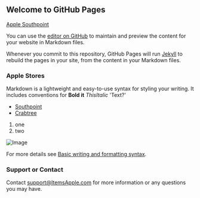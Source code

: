 ## Welcome to GitHub Pages

[Apple Southpoint](https://james-crisp.github.io/Apple_Stock_Website/stores)

You can use the [editor on GitHub](https://github.com/james-crisp/Apple_Stock_Website/edit/gh-pages/index.md) to maintain and preview the content for your website in Markdown files.

Whenever you commit to this repository, GitHub Pages will run [Jekyll](https://jekyllrb.com/) to rebuild the pages in your site, from the content in your Markdown files.

### Apple Stores

Markdown is a lightweight and easy-to-use syntax for styling your writing. It includes conventions for
**Bold it**
_ThisItalic_
'Text?'

- [Southpoint](https://www.apple.com/retail/southpoint/)
- [Crabtree](https://www.apple.com/retail/crabtreevalleymall/)

1. one
2. two

![Image](https://rtlimages.apple.com/cmc/dieter/store/16_9/R049.png?resize=2880:1612&output-format=jpg&output-quality=85&interpolation=progressive-bicubic)

For more details see [Basic writing and formatting syntax](https://docs.github.com/en/github/writing-on-github/getting-started-with-writing-and-formatting-on-github/basic-writing-and-formatting-syntax).

### Support or Contact

Contact support@ItemsApple.com for more information or any questions you may have.

